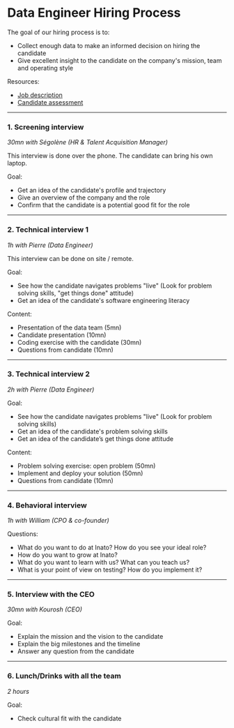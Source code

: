 # Data Engineer Hiring Process

The goal of our hiring process is to:
* Collect enough data to make an informed decision on hiring the candidate
* Give excellent insight to the candidate on the company's mission, team and operating style

Resources:
* [Job description](/README.md)
* [Candidate assessment](/candidate-assesment.md)

---

### 1. Screening interview
_30mn with Ségolène (HR & Talent Acquisition Manager)_

This interview is done over the phone.
The candidate can bring his own laptop.

Goal:
* Get an idea of the candidate's profile and trajectory
* Give an overview of the company and the role
* Confirm that the candidate is a potential good fit for the role

---

### 2. Technical interview 1
_1h with Pierre (Data Engineer)_

This interview can be done on site / remote.

Goal:
* See how the candidate navigates problems "live" (Look for problem solving skills, "get things done" attitude)
* Get an idea of the candidate's software engineering literacy

Content:
* Presentation of the data team (5mn)
* Candidate presentation (10mn)
* Coding exercise with the candidate (30mn)
* Questions from candidate (10mn)

---

### 3. Technical interview 2
_2h with Pierre (Data Engineer)_

Goal:
* See how the candidate navigates problems "live" (Look for problem solving skills)
* Get an idea of the candidate's problem solving skills
* Get an idea of the candidate’s get things done attitude

Content:
* Problem solving exercise: open problem (50mn)
* Implement and deploy your solution (50mn)
* Questions from candidate (10mn)

---

### 4. Behavioral interview
_1h with William (CPO & co-founder)_

Questions:
* What do you want to do at Inato? How do you see your ideal role?
* How do you want to grow at Inato?
* What do you want to learn with us? What can you teach us?
* What is your point of view on testing? How do you implement it?

---

### 5. Interview with the CEO
_30mn with Kourosh (CEO)_

Goal:
* Explain the mission and the vision to the candidate
* Explain the big milestones and the timeline
* Answer any question from the candidate

---

### 6. Lunch/Drinks with all the team
_2 hours_ 

Goal:
* Check cultural fit with the candidate
